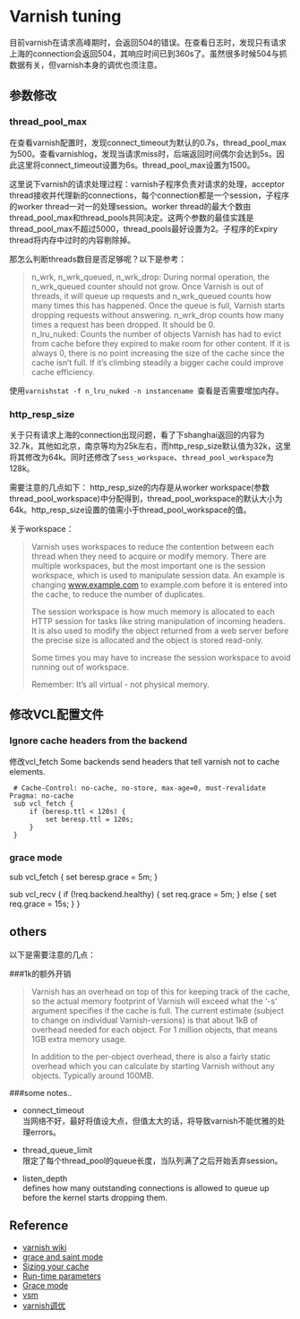 Varnish tuning
===

目前varnish在请求高峰期时，会返回504的错误。在查看日志时，发现只有请求上海的connection会返回504，其响应时间已到360s了。虽然很多时候504与抓数据有关，但varnish本身的调优也须注意。

参数修改
---

### thread\_pool\_max

在查看varnish配置时，发现connect\_timeout为默认的0.7s，thread\_pool\_max为500。查看varnishlog，发现当请求miss时，后端返回时间偶尔会达到5s。因此这里将connect\_timeout设置为6s。thread\_pool\_max设置为1500。

这里说下varnish的请求处理过程：varnish子程序负责对请求的处理，acceptor thread接收并代理新的connections，每个connection都是一个session，子程序的worker thread一对一的处理session。worker thread的最大个数由thread\_pool\_max和thread\_pools共同决定。这两个参数的最佳实践是thread\_pool\_max不超过5000，thread\_pools最好设置为2。子程序的Expiry thread将内存中过时的内容剔除掉。

那怎么判断threads数目是否足够呢？以下是参考：
> n_wrk, n_wrk_queued, n_wrk_drop: During normal operation, the n_wrk_queued counter should not grow. Once Varnish is out of threads, it will queue up requests and n_wrk_queued counts how many times this has happened. Once the queue is full, Varnish starts dropping requests without answering. n_wrk_drop counts how many times a request has been dropped. It should be 0.  
> n_lru_nuked: Counts the number of objects Varnish has had to evict from cache before they expired to make room for other content. If it is always 0, there is no point increasing the size of the cache since the cache isn’t full. If it’s climbing steadily a bigger cache could improve cache efficiency.

使用`varnishstat -f n_lru_nuked -n instancename `查看是否需要增加内存。

### http\_resp\_size

关于只有请求上海的connection出现问题，看了下shanghai返回的内容为32.7k，其他如北京，南京等均为25k左右，而http\_resp\_size默认值为32k，这里将其修改为64k。同时还修改了`sess_workspace`、`thread_pool_workspace`为128k。

需要注意的几点如下：
http\_resp\_size的内存是从worker workspace(参数thread\_pool\_workspace)中分配得到，thread\_pool\_workspace的默认大小为64k。http\_resp\_size设置的值需小于thread\_pool\_workspace的值。


关于workspace：

> Varnish uses workspaces to reduce the contention between each thread when they need to acquire or modify memory. There are multiple workspaces, but the most important one is the session workspace, which is used to manipulate session data. An example is changing www.example.com to example.com before it is entered into the cache, to reduce the number of duplicates.
>
> The session workspace is how much memory is allocated to each HTTP session for tasks like string manipulation of incoming headers. It is also used to modify the object returned from a web server before the precise size is allocated and the object is stored read-only.
>
> Some times you may have to increase the session workspace to avoid running out of workspace.
> 
> Remember: It’s all virtual - not physical memory.


修改VCL配置文件
---
### Ignore cache headers from the backend
修改vcl_fetch
Some backends send headers that tell varnish not to cache elements. 

```
 # Cache-Control: no-cache, no-store, max-age=0, must-revalidate Pragma: no-cache
 sub vcl_fetch {
     if (beresp.ttl < 120s) {
         set beresp.ttl = 120s;
     }
 }
```

### grace mode
sub vcl_fetch {
  set beresp.grace = 5m;
}

sub vcl_recv {
    if (!req.backend.healthy) {
        set req.grace = 5m;
    } else {
        set req.grace = 15s;
    }
}

others
---
以下是需要注意的几点：

###1k的额外开销

> Varnish has an overhead on top of this for keeping track of the cache, so the actual memory footprint of Varnish will exceed what the ‘-s’ argument specifies if the cache is full. The current estimate (subject to change on individual Varnish-versions) is that about 1kB of overhead needed for each object. For 1 million objects, that means 1GB extra memory usage.
>
> In addition to the per-object overhead, there is also a fairly static overhead which you can calculate by starting Varnish without any objects. Typically around 100MB.


###some notes..

- connect_timeout  
当网络不好，最好将值设大点，但值太大的话，将导致varnish不能优雅的处理errors。

- thread\_queue\_limit  
 限定了每个thread\_pool的queue长度，当队列满了之后开始丢弃session。

- listen_depth  
 defines how many outstanding connections is allowed to queue up before the kernel starts dropping them.

Reference
---

- [varnish wiki](https://www.varnish-cache.org/trac/wiki)
- [grace and saint mode](https://www.varnish-software.com/static/book/Saving_a_request.html)
- [Sizing your cache](https://www.varnish-cache.org/docs/3.0/tutorial/sizing_your_cache.html)
- [Run-time parameters](https://www.varnish-cache.org/docs/trunk/reference/varnishd.html#run-time-parameters)
- [Grace mode](https://www.varnish-cache.org/trac/wiki/VCLExampleGrace)
- [vsm](https://www.varnish-cache.org/docs/trunk/reference/vsm.html)
- [varnish调优](http://onebitbug.me/2012/12/04/varnish-tune/)

